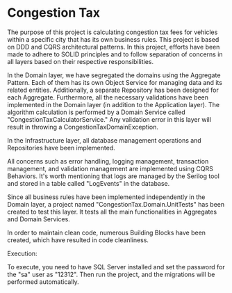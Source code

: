 # Congestion Tax
The purpose of this project is calculating congestion tax fees for vehicles within a specific city that has its own business rules.
This project is based on DDD  and CQRS architectural patterns.
In this project, efforts have been made to adhere to SOLID principles and to follow separation of concerns  in all layers based on their respective responsibilities.


In the Domain layer, we have segregated the domains using the Aggregate Pattern. Each of them has its own Object Service for managing data and its related entities. Additionally, a separate Repository has been designed for each Aggregate.
Furthermore, all the necessary validations have been implemented in the Domain layer (in addition to the Application layer). The algorithm calculation is performed by a Domain Service called "CongestionTaxCalculatorService." Any validation error in this layer will result in throwing a CongestionTaxDomainException.

In the Infrastructure layer, all database management operations and Repositories have been implemented.

All concerns such as error handling, logging management, transaction management, and validation management are implemented using CQRS Behaviors. It's worth mentioning that logs are managed by the Serilog tool and stored in a table called "LogEvents" in the database.

Since all business rules have been implemented independently in the Domain layer, a project named "CongestionTax.Domain.UnitTests" has been created to test this layer. It tests all the main functionalities in Aggregates and Domain Services.

 In order to maintain clean code, numerous Building Blocks have been created, which have resulted in code cleanliness.

Execution:

To execute, you need to have SQL Server installed and set the password for the "sa" user as "12312". Then run the project, and the migrations will be performed automatically.






